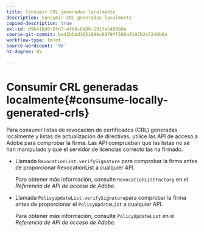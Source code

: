 ```yaml
---
title: Consumir CRL generadas localmente
description: Consumir CRL generadas localmente
copied-description: true
exl-id: d96418d0-8fd3-4f6d-8480-191fe540080a
source-git-commit: be43bbbd1051886c8979ff590a3197b2a7249b6a
workflow-type: tm+mt
source-wordcount: '96'
ht-degree: 0%

---
```


# Consumir CRL generadas localmente{#consume-locally-generated-crls}

Para consumir listas de revocación de certificados (CRL) generadas localmente y listas de actualización de directivas, utilice las API de acceso a Adobe para comprobar la firma. Las API comprueban que las listas no se han manipulado y que el servidor de licencias correcto las ha firmado.

* Llamada `RevocationList.verifySignature` para comprobar la firma antes de proporcionar RevocationList a cualquier API.

   Para obtener más información, consulte `RevocationListFactory` en el *Referencia de API de acceso de Adobe*.

* Llamada `PolicyUpdateList.verifySignature`para comprobar la firma antes de proporcionar el `PolicyUpdateList` a cualquier API.

   Para obtener más información, consulte `PolicyUpdateList` en el *Referencia de API de acceso de Adobe*.
